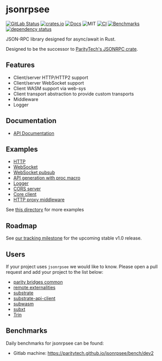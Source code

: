 # jsonrpsee

[![GitLab Status](https://gitlab.parity.io/parity/jsonrpsee/badges/master/pipeline.svg)](https://gitlab.parity.io/parity/jsonrpsee/pipelines)
[![crates.io](https://img.shields.io/crates/v/jsonrpsee)](https://crates.io/crates/jsonrpsee)
[![Docs](https://docs.rs/jsonrpsee/badge.svg)](https://docs.rs/jsonrpsee)
![MIT](https://img.shields.io/crates/l/jsonrpsee.svg)
[![CI](https://github.com/paritytech/jsonrpsee/actions/workflows/ci.yml/badge.svg)](https://github.com/paritytech/jsonrpsee/actions/workflows/ci.yml)
[![Benchmarks](https://github.com/paritytech/jsonrpsee/actions/workflows/benchmarks.yml/badge.svg)](https://github.com/paritytech/jsonrpsee/actions/workflows/benchmarks.yml)
[![dependency status](https://deps.rs/crate/jsonrpsee/0.18.1/status.svg)](https://deps.rs/crate/jsonrpsee/0.18.1)

JSON-RPC library designed for async/await in Rust.

Designed to be the successor to [ParityTech's JSONRPC crate](https://github.com/paritytech/jsonrpc/).

## Features
- Client/server HTTP/HTTP2 support
- Client/server WebSocket support
- Client WASM support via web-sys
- Client transport abstraction to provide custom transports
- Middleware
- Logger

## Documentation
- [API Documentation](https://docs.rs/jsonrpsee)

## Examples

- [HTTP](./examples/examples/http.rs)
- [WebSocket](./examples/examples/ws.rs)
- [WebSocket pubsub](./examples/examples/ws_pubsub_broadcast.rs)
- [API generation with proc macro](./examples/examples/proc_macro.rs)
- [Logger](./examples/examples/multi_logger.rs)
- [CORS server](./examples/examples/cors_server.rs)
- [Core client](./examples/examples/core_client.rs)
- [HTTP proxy middleware](./examples/examples/http_proxy_middleware.rs)

See [this directory](./examples/examples) for more examples

## Roadmap

See [our tracking milestone](https://github.com/paritytech/jsonrpsee/milestone/2) for the upcoming stable v1.0 release.

## Users

If your project uses `jsonrpsee` we would like to know. Please open a pull request and add your project to the list below:
- [parity bridges common](https://github.com/paritytech/parity-bridges-common)
- [remote externalities](https://github.com/paritytech/substrate/tree/master/utils/frame/remote-externalities)
- [substrate](https://github.com/paritytech/substrate)
- [substrate-api-client](https://github.com/scs/substrate-api-client)
- [subwasm](https://github.com/chevdor/subwasm)
- [subxt](https://github.com/paritytech/subxt)
- [Trin]([https://github.com/scs/substrate-api-client](https://github.com/ethereum/trin))

## Benchmarks

Daily benchmarks for jsonrpsee can be found:
- Gitlab machine: <https://paritytech.github.io/jsonrpsee/bench/dev2>
